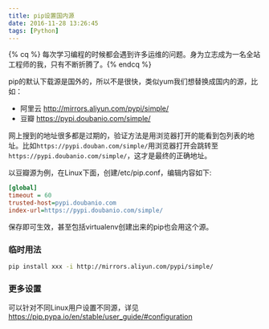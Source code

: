 ```yaml
---
title: pip设置国内源
date: 2016-11-28 13:26:45
tags: [Python]
---
```


{% cq %} 每次学习编程的时候都会遇到许多运维的问题。身为立志成为一名全站工程师的我，只有不断折腾了。{% endcq %}<!--more-->

pip的默认下载源是国外的，所以不是很快，类似yum我们想替换成国内的源，比如：

-  阿里云 http://mirrors.aliyun.com/pypi/simple/  
-  豆瓣 https://pypi.doubanio.com/simple/  

网上搜到的地址很多都是过期的，验证方法是用浏览器打开的能看到包列表的地址。比如`https://pypi.douban.com/simple/`用浏览器打开会跳转至`https://pypi.doubanio.com/simple/`，这才是最终的正确地址。

以豆瓣源为例，在Linux下面，创建/etc/pip.conf，编辑内容如下:

```ini
[global]
timeout = 60
trusted-host=pypi.doubanio.com
index-url=https://pypi.doubanio.com/simple/
```

保存即可生效，甚至包括virtualenv创建出来的pip也会用这个源。

### 临时用法

```bash
pip install xxx -i http://mirrors.aliyun.com/pypi/simple/ 
```

### 更多设置

可以针对不同Linux用户设置不同源，详见 https://pip.pypa.io/en/stable/user_guide/#configuration
